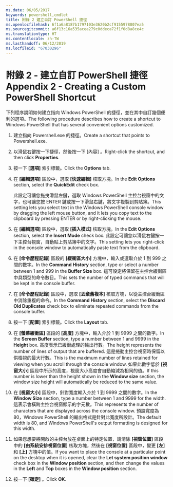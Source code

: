 ```yaml
---
ms.date: 06/05/2017
keywords: powershell,cmdlet
title: 附錄 2 建立自訂 PowerShell 捷徑
ms.openlocfilehash: 6f1a6a8187b1797103e3620b2cf9155978807ea5
ms.sourcegitcommit: a6f13c16a535acea279c0ddeca72f1f0d8a8ce4c
ms.translationtype: HT
ms.contentlocale: zh-TW
ms.lasthandoff: 06/12/2019
ms.locfileid: "67030296"
---
```

# <a name="appendix-2---creating-a-custom-powershell-shortcut"></a><span data-ttu-id="39da1-103">附錄 2 - 建立自訂 PowerShell 捷徑</span><span class="sxs-lookup"><span data-stu-id="39da1-103">Appendix 2 - Creating a Custom PowerShell Shortcut</span></span>

<span data-ttu-id="39da1-104">下列程序說明如何建立指向 Windows PowerShell 的捷徑，並在其中自訂幾個便利的選項。</span><span class="sxs-lookup"><span data-stu-id="39da1-104">The following procedure describes how to create a shortcut to Windows PowerShell that has several convenient options customized.</span></span>

1. <span data-ttu-id="39da1-105">建立指向 Powershell.exe 的捷徑。</span><span class="sxs-lookup"><span data-stu-id="39da1-105">Create a shortcut that points to Powershell.exe.</span></span>

2. <span data-ttu-id="39da1-106">以滑鼠右鍵按一下捷徑，然後按一下 [內容]  。</span><span class="sxs-lookup"><span data-stu-id="39da1-106">Right-click the shortcut, and then click **Properties**.</span></span>

3. <span data-ttu-id="39da1-107">按一下 **[選項]** 索引標籤。</span><span class="sxs-lookup"><span data-stu-id="39da1-107">Click the **Options** tab.</span></span>

4. <span data-ttu-id="39da1-108">在 **[編輯選項]** 區段中，選取 **[快速編輯]** 核取方塊。</span><span class="sxs-lookup"><span data-stu-id="39da1-108">In the **Edit Options** section, select the **QuickEdit** check box.</span></span>

    <span data-ttu-id="39da1-109">此設定可讓您拖曳滑鼠左鍵，選取 Windows PowerShell 主控台視窗中的文字，也可讓您按 ENTER 鍵或按一下滑鼠右鍵，將文字複製到剪貼簿。</span><span class="sxs-lookup"><span data-stu-id="39da1-109">This setting lets you select text in the Windows PowerShell console window by dragging the left mouse button, and it lets you copy text to the clipboard by pressing ENTER or by right-clicking the mouse.</span></span>

5. <span data-ttu-id="39da1-110">在 **[編輯選項]** 區段中，選取 **[插入模式]** 核取方塊。</span><span class="sxs-lookup"><span data-stu-id="39da1-110">In the **Edit Options** section, select the **Insert Mode** check box.</span></span> <span data-ttu-id="39da1-111">此設定可讓您以滑鼠右鍵按一下主控台視窗，自動貼上剪貼簿中的文字。</span><span class="sxs-lookup"><span data-stu-id="39da1-111">This setting lets you right-click in the console window to automatically paste text from the clipboard.</span></span>

6. <span data-ttu-id="39da1-112">在 **[命令歷程記錄]** 區段的 **[緩衝區大小]** 方塊中，輸入或選取介於 1 到 999 之間的數字。</span><span class="sxs-lookup"><span data-stu-id="39da1-112">In the **Command History** section, type or select a number between 1 and 999 in the **Buffer Size** box.</span></span> <span data-ttu-id="39da1-113">這可設定將保留在主控台緩衝區中具類型的命令數目。</span><span class="sxs-lookup"><span data-stu-id="39da1-113">This sets the number of typed commands that will be kept in the console buffer.</span></span>

7. <span data-ttu-id="39da1-114">在 **[命令歷程記錄]** 區段中，選取 **[丟棄舊複本]** 核取方塊，以從主控台緩衝區中消除重複的命令。</span><span class="sxs-lookup"><span data-stu-id="39da1-114">In the **Command History** section, select the **Discard Old Duplicates** check box to eliminate repeated commands from the console buffer.</span></span>

8. <span data-ttu-id="39da1-115">按一下 **[配置]** 索引標籤。</span><span class="sxs-lookup"><span data-stu-id="39da1-115">Click the **Layout** tab.</span></span>

9. <span data-ttu-id="39da1-116">在 **[螢幕緩衝區]** 區段的 **[高度]** 方塊中，輸入介於 1 到 9999 之間的數字。</span><span class="sxs-lookup"><span data-stu-id="39da1-116">In the **Screen Buffer** section, type a number between 1 and 9999 in the **Height** box.</span></span> <span data-ttu-id="39da1-117">高度表示已緩衝處理的輸出行數。</span><span class="sxs-lookup"><span data-stu-id="39da1-117">The height represents the number of lines of output that are buffered.</span></span> <span data-ttu-id="39da1-118">這是捲動主控台視窗時保留以供檢視的最大行數。</span><span class="sxs-lookup"><span data-stu-id="39da1-118">This is the maximum number of lines retained for viewing when you scroll through the console window.</span></span> <span data-ttu-id="39da1-119">如果此數字低於 **[視窗大小]** 區段中所示的高度，視窗大小高度會自動縮減為相同的值。</span><span class="sxs-lookup"><span data-stu-id="39da1-119">If this number is lower than the height shown in the **Window size** section, the window size height will automatically be reduced to the same value.</span></span>

10. <span data-ttu-id="39da1-120">在 **[視窗大小]** 區段中，針對寬度輸入介於 1 到 9999 之間的數字。</span><span class="sxs-lookup"><span data-stu-id="39da1-120">In the **Window Size** section, type a number between 1 and 9999 for the width.</span></span> <span data-ttu-id="39da1-121">這表示會橫跨主控台視窗顯示的字元數。</span><span class="sxs-lookup"><span data-stu-id="39da1-121">This represents the number of characters that are displayed across the console window.</span></span> <span data-ttu-id="39da1-122">預設寬度為 80，Windows PowerShell 的輸出格式是針對此寬度所設計。</span><span class="sxs-lookup"><span data-stu-id="39da1-122">The default width is 80, and Windows PowerShell's output formatting is designed for this width.</span></span>

11. <span data-ttu-id="39da1-123">如果您想要將開啟的主控台放在桌面上的特定位置，請清除 **[視窗位置]** 區段中的 **[由系統安排視窗位置]** 核取方塊，然後在 **[視窗位置]** 區段中，變更 **[左]** 和 **[上]** 方塊中的值。</span><span class="sxs-lookup"><span data-stu-id="39da1-123">If you want to place the console at a particular point on the desktop when it is opened, clear the **Let system position window** check box in the **Window position** section, and then change the values in the **Left** and **Top** boxes in the **Window position** section.</span></span>

12. <span data-ttu-id="39da1-124">按一下 **[確定]** 。</span><span class="sxs-lookup"><span data-stu-id="39da1-124">Click **OK**.</span></span>

